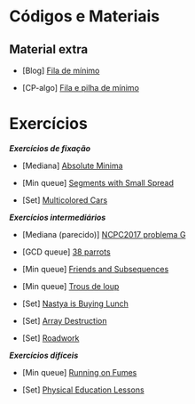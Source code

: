 # Códigos e Materiais

## Material extra
* [Blog] [Fila de mínimo](https://codeforces.com/blog/entry/76908)

* [CP-algo] [Fila e pilha de mínimo](https://cp-algorithms.com/data_structures/stack_queue_modification.html)

# Exercícios

**_Exercícios de fixação_**
* [Mediana] [Absolute Minima](https://atcoder.jp/contests/abc127/tasks/abc127_f)

* [Min queue] [Segments with Small Spread](https://codeforces.com/edu/course/2/lesson/9/2/practice/contest/307093/problem/F)

* [Set] [Multicolored Cars](https://codeforces.com/problemset/problem/818/D)

**_Exercícios intermediários_**
* [Mediana (parecido)] [NCPC2017 problema G](https://codeforces.com/gym/101572/attachments/download/6091/20172018-acmicpc-nordic-collegiate-programming-contest-ncpc-2017-en.pdf)

* [GCD queue] [38 parrots](https://codeforces.com/gym/102788/problem/D)

* [Min queue] [Friends and Subsequences](https://codeforces.com/contest/689/problem/D)

* [Min queue] [Trous de loup](https://szkopul.edu.pl/problemset/problem/07Q0fFk7fU2TmGr6wpPeDCZj/site/?key=statement)

* [Set] [Nastya is Buying Lunch](https://codeforces.com/contest/1136/problem/D)

* [Set] [Array Destruction](https://codeforces.com/problemset/problem/1474/C)

* [Set] [Roadwork](https://atcoder.jp/contests/abc128/tasks/abc128_e)

**_Exercícios difíceis_**

* [Min queue] [Running on Fumes](https://www.facebook.com/codingcompetitions/hacker-cup/2020/qualification-round/problems/D1)

* [Set] [Physical Education Lessons](https://codeforces.com/contest/915/problem/E)

